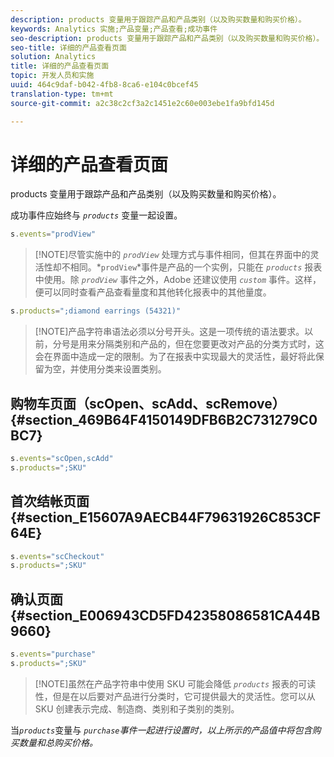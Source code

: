 ```yaml
---
description: products 变量用于跟踪产品和产品类别（以及购买数量和购买价格）。
keywords: Analytics 实施;产品变量;产品查看;成功事件
seo-description: products 变量用于跟踪产品和产品类别（以及购买数量和购买价格）。
seo-title: 详细的产品查看页面
solution: Analytics
title: 详细的产品查看页面
topic: 开发人员和实施
uuid: 464c9daf-b042-4fb8-8ca6-e104c0bcef45
translation-type: tm+mt
source-git-commit: a2c38c2cf3a2c1451e2c60e003ebe1fa9bfd145d

---
```



# 详细的产品查看页面

products 变量用于跟踪产品和产品类别（以及购买数量和购买价格）。

成功事件应始终与 *`products`* 变量一起设置。

```js
s.events="prodView"
```

> [!NOTE]尽管实施中的 *`prodView`* 处理方式与事件相同，但其在界面中的灵活性却不相同。*`prodView`*事件是产品的一个实例，只能在 *`products`* 报表中使用。除 *`prodView`* 事件之外，Adobe 还建议使用 *`custom`* 事件。这样，便可以同时查看产品查看量度和其他转化报表中的其他量度。

```js
s.products=";diamond earrings (54321)"
```

> [!NOTE]产品字符串语法必须以分号开头。这是一项传统的语法要求。以前，分号是用来分隔类别和产品的，但在您要更改对产品的分类方式时，这会在界面中造成一定的限制。为了在报表中实现最大的灵活性，最好将此保留为空，并使用分类来设置类别。

## 购物车页面（scOpen、scAdd、scRemove）{#section_469B64F4150149DFB6B2C731279C0BC7}

```js
s.events="scOpen,scAdd"
s.products=";SKU"
```

## 首次结帐页面 {#section_E15607A9AECB44F79631926C853CF64E}

```js
s.events="scCheckout"
s.products=";SKU"
```

## 确认页面 {#section_E006943CD5FD42358086581CA44B9660}

```js
s.events="purchase"
s.products=";SKU"
```

> [!NOTE]虽然在产品字符串中使用 SKU 可能会降低 *`products`* 报表的可读性，但是在以后要对产品进行分类时，它可提供最大的灵活性。您可以从 SKU 创建表示完成、制造商、类别和子类别的类别。

当&#x200B;*`products`*&#x200B;变量与 *`purchase`事件一起进行设置时，以上所示的产品值中将包含购买数量和总购买价格。*
